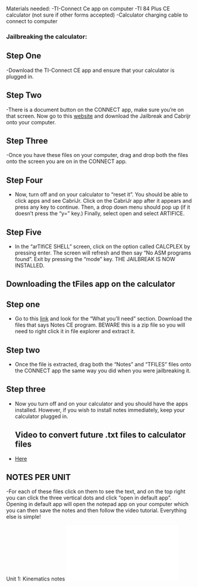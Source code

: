 Materials needed: 
-TI-Connect Ce app on computer
-TI 84 Plus CE calculator (not sure if other forms accepted)
-Calculator charging cable to connect to computer

### Jailbreaking the calculator:
## Step One
-Download the TI-Connect CE app and ensure that your calculator is plugged in.

## Step Two
-There is a document button on the CONNECT app, make sure you’re on that screen. Now go to this [website](https://calcplex.com/ti84plusce-jailbreak-tutorial/) and download the Jailbreak and Cabrijr onto your computer.

## Step Three
-Once you have these files on your computer, drag and drop both the files onto the screen you are on in the CONNECT app. 

## Step Four
- Now, turn off and on your calculator to “reset it”. You should be able to click apps and see CabriJr. Click on the CabriJr app after it appears and press any key to continue. Then, a drop down menu should pop up (if it doesn’t press the “y=” key.) Finally, select open and select ARTIFICE.

## Step Five
- In the “arTIfiCE SHELL” screen, click on the option called CALCPLEX by pressing enter. The screen will refresh and then say “No ASM programs found”. Exit by pressing the “mode” key. THE JAILBREAK IS NOW INSTALLED.


## Downloading the tFiles app on the calculator

## Step one
- Go to this [link](https://www.ti84calcwiz.com/how-to-put-notes-on-the-ti-84-plus-ce/) and look for the “What you’ll need” section. Download the files that says Notes CE program. BEWARE this is a zip file so you will need to right click it in file explorer and extract it.

## Step two
- Once the file is extracted, drag both the “Notes” and “TFILES” files onto the CONNECT app the same way you did when you were jailbreaking it. 

## Step three
- Now you turn off and on your calculator and you should have the apps installed. However, if you wish to install notes immediately, keep your calculator plugged in.
  
  
  ## Video to convert future .txt files to calculator files
- [Here](<- Herehttps://www.youtube.com/watch?v=3hCD1Pxdy3I&t=12s>)


## NOTES PER UNIT
-For each of these files click on them to see the text, and on the top right you can click the three vertical dots and click “open in default app”. Opening in default app will open the notepad app on your computer which you can then save the notes and then follow the video tutorial. Everything else is simple!

Unit 1: Kinematics notes
  ![](U1kinematics.txt)

